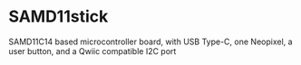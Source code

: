 # SAMD11stick
SAMD11C14 based microcontroller board, with USB Type-C, one Neopixel, a user button, and a Qwiic compatible I2C port
